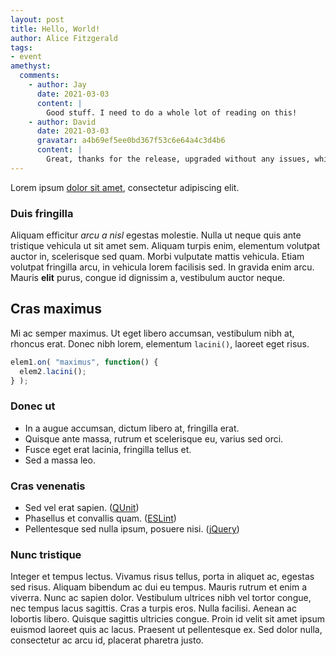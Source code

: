 ```yaml
---
layout: post
title: Hello, World!
author: Alice Fitzgerald
tags:
- event
amethyst:
  comments:
    - author: Jay
      date: 2021-03-03
      content: |
        Good stuff. I need to do a whole lot of reading on this!
    - author: David
      date: 2021-03-03
      gravatar: a4b69ef5ee0bd367f53c6e64a4c3d4b6
      content: |
        Great, thanks for the release, upgraded without any issues, which is one of the many advantages of jQuery.
---
```


Lorem ipsum [dolor sit amet](https://en.wikipedia.org/wiki/Lorem_ipsum), consectetur adipiscing elit.

### Duis fringilla

Aliquam efficitur _arcu a nisl_ egestas molestie. Nulla ut neque quis ante tristique vehicula ut sit amet sem. Aliquam turpis enim, elementum volutpat auctor in, scelerisque sed quam. Morbi vulputate mattis vehicula. Etiam volutpat fringilla arcu, in vehicula lorem facilisis sed. In gravida enim arcu. Mauris **elit** purus, congue id dignissim a, vestibulum auctor neque.

## Cras maximus

Mi ac semper maximus. Ut eget libero accumsan, vestibulum nibh at, rhoncus erat. Donec nibh lorem, elementum  `lacini()`, laoreet eget risus.

```js
elem1.on( "maximus", function() {
  elem2.lacini();
} );
```

### Donec ut

* In a augue accumsan, dictum libero at, fringilla erat.
* Quisque ante massa, rutrum et scelerisque eu, varius sed orci.
* Fusce eget erat lacinia, fringilla tellus et.
* Sed a massa leo.

### Cras venenatis

* Sed vel erat sapien. ([QUnit](https://qunitjs.com/))
* Phasellus et convallis quam.  ([ESLint](https://eslint.org/))
* Pellentesque sed nulla ipsum, posuere nisi. ([jQuery](https://jquery.com/))

### Nunc tristique

Integer et tempus lectus. Vivamus risus tellus, porta in aliquet ac, egestas sed risus. Aliquam bibendum ac dui eu tempus. Mauris rutrum et enim a viverra. Nunc ac sapien dolor. Vestibulum ultrices nibh vel tortor congue, nec tempus lacus sagittis. Cras a turpis eros. Nulla facilisi. Aenean ac lobortis libero. Quisque sagittis ultricies congue. Proin id velit sit amet ipsum euismod laoreet quis ac lacus. Praesent ut pellentesque ex. Sed dolor nulla, consectetur ac arcu id, placerat pharetra justo.
